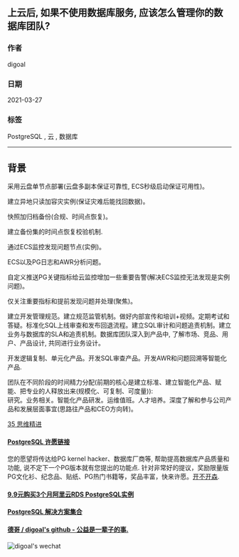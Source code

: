 ## 上云后, 如果不使用数据库服务, 应该怎么管理你的数据库团队?     
      
### 作者      
digoal      
      
### 日期      
2021-03-27       
      
### 标签      
PostgreSQL , 云 , 数据库     
      
----      
      
## 背景      
采用云盘单节点部署(云盘多副本保证可靠性, ECS秒级启动保证可用性)。  
  
建立异地只读加容灾实例(保证灾难后能找回数据)。  
  
快照加归档备份(合规、时间点恢复)。  
  
建立备份集的时间点恢复校验机制.   
  
通过ECS监控发现问题节点(实例)。  
  
ECS以及PG日志和AWR分析问题。  
  
自定义推送PG关键指标给云监控增加一些重要告警(解决ECS监控无法发现是实例问题)。  
  
仅关注重要指标和提前发现问题并处理(聚焦)。  
  
建立开发管理规范。建立规范监管机制。做好内部宣传和培训+视频。定期考试和答疑。标准化SQL上线审查和发布回退流程。建立SQL审计和问题追责机制。建立业务与数据库的SLA和追责机制。数据库团队深入到产品中, 了解市场、竞品、用户、产品设计, 共同进行业务设计。  
  
开发逻辑复制、单元化产品。开发SQL审查产品。开发AWR和问题回溯等智能化产品.  
  
团队在不同阶段的时间精力分配(前期的核心是建立标准、建立智能化产品、赋能、把专业的人释放出来(规模化、可复制、可度量)):    
研究。业务相关。智能化产品研发。运维值班。人才培养。深度了解和参与公司产品和发展层面事宜(思路往产品和CEO方向转)。  
  
[35 思维精进](../class/35.md)  
    
  
#### [PostgreSQL 许愿链接](https://github.com/digoal/blog/issues/76 "269ac3d1c492e938c0191101c7238216")
您的愿望将传达给PG kernel hacker、数据库厂商等, 帮助提高数据库产品质量和功能, 说不定下一个PG版本就有您提出的功能点. 针对非常好的提议，奖励限量版PG文化衫、纪念品、贴纸、PG热门书籍等，奖品丰富，快来许愿。[开不开森](https://github.com/digoal/blog/issues/76 "269ac3d1c492e938c0191101c7238216").  
  
  
#### [9.9元购买3个月阿里云RDS PostgreSQL实例](https://www.aliyun.com/database/postgresqlactivity "57258f76c37864c6e6d23383d05714ea")
  
  
#### [PostgreSQL 解决方案集合](https://yq.aliyun.com/topic/118 "40cff096e9ed7122c512b35d8561d9c8")
  
  
#### [德哥 / digoal's github - 公益是一辈子的事.](https://github.com/digoal/blog/blob/master/README.md "22709685feb7cab07d30f30387f0a9ae")
  
  
![digoal's wechat](../pic/digoal_weixin.jpg "f7ad92eeba24523fd47a6e1a0e691b59")
  
